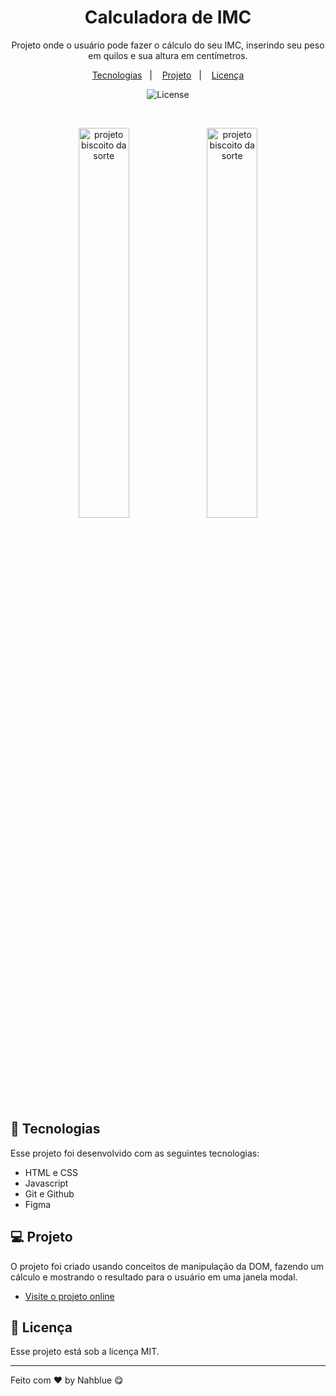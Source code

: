 <h1 align="center">Calculadora de IMC</h1>

<p align="center">
Projeto onde o usuário pode fazer o cálculo do seu IMC, inserindo seu peso em quilos e sua altura em centímetros.<br/>
</p>

<p align="center">
  <a href="#-tecnologias">Tecnologias</a>&nbsp;&nbsp;&nbsp;|&nbsp;&nbsp;&nbsp;
  <a href="#-projeto">Projeto</a>&nbsp;&nbsp;&nbsp;|&nbsp;&nbsp;&nbsp;
  <a href="#memo-licença">Licença</a>
</p>

<p align="center">
  <img alt="License" src="https://img.shields.io/static/v1?label=license&message=MIT&color=49AA26&labelColor=000000">
</p>

<br>

<p align="center">
  <img alt="projeto biscoito da sorte" src="https://i.imgur.com/0RKtzGw.png" width="40%">
  <img alt="projeto biscoito da sorte" src="https://i.imgur.com/Y34msF6.png" width="40%">
</p>

## 🚀 Tecnologias

Esse projeto foi desenvolvido com as seguintes tecnologias:

- HTML e CSS
- Javascript
- Git e Github
- Figma

## 💻 Projeto

O projeto foi criado usando conceitos de manipulação da DOM, fazendo um cálculo e mostrando o resultado para o usuário em uma janela modal.

- [Visite o projeto online](https://nahblue.github.io/js-imc-calculator/)

## :memo: Licença

Esse projeto está sob a licença MIT.

---

Feito com ♥ by Nahblue 😋
